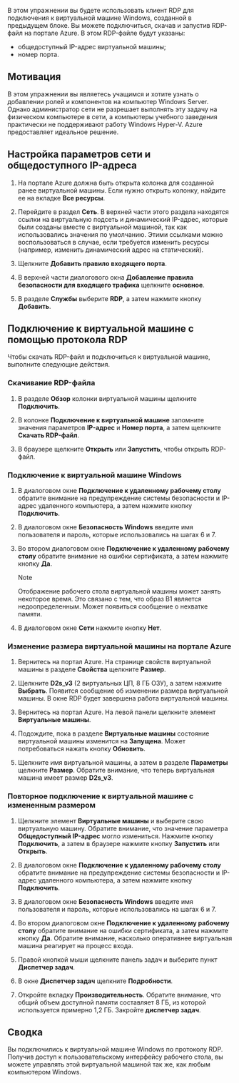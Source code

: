 В этом упражнении вы будете использовать клиент RDP для подключения к виртуальной машине Windows, созданной в предыдущем блоке. Вы можете подключиться, скачав и запустив RDP-файл на портале Azure. В этом RDP-файле будут указаны:

* общедоступный IP-адрес виртуальной машины;
* номер порта.

## <a name="motivation"></a>Мотивация

В этом упражнении вы являетесь учащимся и хотите узнать о добавлении ролей и компонентов на компьютер Windows Server. Однако администратор сети не разрешает выполнять эту задачу на физическом компьютере в сети, а компьютеры учебного заведения практически не поддерживают работу Windows Hyper-V. Azure предоставляет идеальное решение.

## <a name="configure-network-and-public-ip-address-settings"></a>Настройка параметров сети и общедоступного IP-адреса

1. На портале Azure должна быть открыта колонка для созданной ранее виртуальной машины. Если нужно открыть колонку, найдите ее на вкладке **Все ресурсы**.

1. Перейдите в раздел **Сеть**. В верхней части этого раздела находятся ссылки на виртуальную подсеть и динамический IP-адрес, которые были созданы вместе с виртуальной машиной, так как использовались значения по умолчанию. Этими ссылками можно воспользоваться в случае, если требуется изменить ресурсы (например, изменить динамический адрес на статический).

1. Щелкните **Добавить правило входящего порта**.

1. В верхней части диалогового окна **Добавление правила безопасности для входящего трафика** щелкните **основное**.

1. В разделе **Службы** выберите **RDP**, а затем нажмите кнопку **Добавить**.

## <a name="connect-to-the-vm-by-using-rdp"></a>Подключение к виртуальной машине с помощью протокола RDP

Чтобы скачать RDP-файл и подключиться к виртуальной машине, выполните следующие действия.

### <a name="download-the-rdp-file"></a>Скачивание RDP-файла

1. В разделе **Обзор** колонки виртуальной машины щелкните **Подключить**.

1. В колонке **Подключение к виртуальной машине** запомните значения параметров **IP-адрес** и **Номер порта**, а затем щелкните **Скачать RDP-файл**.

1. В браузере щелкните **Открыть** или **Запустить**, чтобы открыть RDP-файл.

### <a name="connect-to-the-windows-vm"></a>Подключение к виртуальной машине Windows

1. В диалоговом окне **Подключение к удаленному рабочему столу** обратите внимание на предупреждение системы безопасности и IP-адрес удаленного компьютера, а затем нажмите кнопку **Подключить**.

1. В диалоговом окне **Безопасность Windows** введите имя пользователя и пароль, которые использовались на шагах 6 и 7.

1. Во втором диалоговом окне **Подключение к удаленному рабочему столу** обратите внимание на ошибки сертификата, а затем нажмите кнопку **Да**.

   > [!Note]
   > Отображение рабочего стола виртуальной машины может занять некоторое время. Это связано с тем, что образ B1 является недоопределенным. Может появиться сообщение о нехватке памяти.

1. В диалоговом окне **Сети** нажмите кнопку **Нет**.

### <a name="resize-the-vm-in-the-azure-portal"></a>Изменение размера виртуальной машины на портале Azure

1. Вернитесь на портал Azure. На странице свойств виртуальной машины в разделе **Свойства** щелкните **Размер**.

1. Щелкните **D2s_v3** (2 виртуальных ЦП, 8 ГБ ОЗУ), а затем нажмите **Выбрать**. Появится сообщение об изменении размера виртуальной машины. В окне RDP будет завершена работа виртуальной машины.

1. Вернитесь на портал Azure. На левой панели щелкните элемент **Виртуальные машины**.

1. Подождите, пока в разделе **Виртуальные машины** состояние виртуальной машины изменится на **Запущена**. Может потребоваться нажать кнопку **Обновить**.

1. Щелкните имя виртуальной машины, а затем в разделе **Параметры** щелкните **Размер**. Обратите внимание, что теперь виртуальная машина имеет размер **D2s_v3**.

### <a name="reconnect-to-the-resized-vm"></a>Повторное подключение к виртуальной машине с измененным размером

1. Щелкните элемент **Виртуальные машины** и выберите свою виртуальную машину. Обратите внимание, что значение параметра **Общедоступный IP-адрес** могло измениться. Нажмите кнопку **Подключить**, а затем в браузере нажмите кнопку **Запустить** или **Открыть**.

1. В диалоговом окне **Подключение к удаленному рабочему столу** обратите внимание на предупреждение системы безопасности и IP-адрес удаленного компьютера, а затем нажмите кнопку **Подключить**.

1. В диалоговом окне **Безопасность Windows** введите имя пользователя и пароль, которые использовались на шагах 6 и 7.

1. Во втором диалоговом окне **Подключение к удаленному рабочему столу** обратите внимание на ошибки сертификата, а затем нажмите кнопку **Да**. Обратите внимание, насколько оперативнее виртуальная машина реагирует на процесс входа.

1. Правой кнопкой мыши щелкните панель задач и выберите пункт **Диспетчер задач**.

1. В окне **Диспетчер задач** щелкните **Подробности**.

1. Откройте вкладку **Производительность**. Обратите внимание, что общий объем доступной памяти составляет 8 ГБ, из которой используется примерно 1,2 ГБ. Закройте **диспетчер задач**.

## <a name="summary"></a>Сводка

Вы подключились к виртуальной машине Windows по протоколу RDP. Получив доступ к пользовательскому интерфейсу рабочего стола, вы можете управлять этой виртуальной машиной так же, как любым компьютером Windows.
